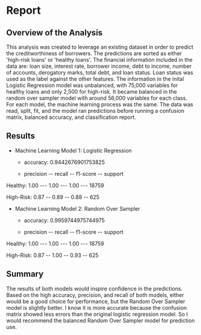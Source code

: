 # Report

## Overview of the Analysis

This analysis was created to leverage an existing dataset in order to predict the creditworthiness of borrowers. The predictions are sorted as either 'high-risk loans' or 'healthy loans'. The financial information included in the data are: loan size, interest rate, borrower income, debt to income, number of accounts, derogatory marks, total debt, and loan status. Loan status was used as the label against the other features. The information in the inital Logistic Regression model was unbalanced, with 75,000 variables for healthy loans and only 2,500 for high-risk. It became balanced in the random over sampler model with around 56,000 variables for each class. For each model, the machine learning process was the same. The data was read, split, fit, and the model ran predictions before running a confusion matrix, balanced accuracy, and classification report. 

## Results

* Machine Learning Model 1: Logistic Regression
  * accuracy: 0.9442676901753825

   *  precision -- recall -- f1-score -- support
 
Healthy:     1.00  ---  1.00 --- 1.00 --- 18759

High-Risk:   0.87 -- 0.89 -- 0.88 -- 625





* Machine Learning Model 2: Random Over Sampler
  * accuracy: 0.9959744975744975

  * precision -- recall -- f1-score -- support

Healthy:       1.00  ---  1.00  ---  1.00  ---  18759

High-Risk:       0.87 -- 1.00 -- 0.93 -- 625

## Summary

The results of both models would inspire confidence in the predictions. Based on the high accuracy, precision, and recall of both models, either would be a good choice for performance, but the Random Over Sampler model is slightly better. I know it is more accurate because the confusion matrix showed less errors than the original logistic regression model. So I would recommend the balanced Random Over Sampler model for prediction use.
